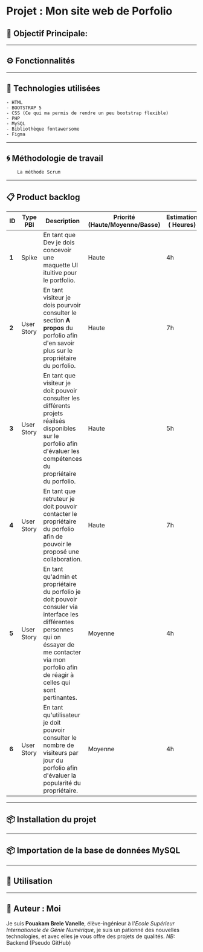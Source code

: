# Projet : Mon site web de Porfolio

## 🎯 Objectif Principale:

---

## ⚙️ Fonctionnalités

---

## 🧠 Technologies utilisées

    - HTML
    - BOOTSTRAP 5
    - CSS (Ce qui ma permis de rendre un peu bootstrap flexible)
    - PHP
    - MySQL
    - Bibliothèque fontawersome
    - Figma

---

## 🌀 Méthodologie  de travail
        La méthode Scrum

---

## 📋 Product backlog

| ID  | Type PBI | Description | Priorité (Haute/Moyenne/Basse) | Estimation ( Heures) |
|-----|---------------------------|-------------|--------------------------------|------------------------------------|
| **1**   | Spike | En tant que Dev je dois  concevoir une maquette UI ituitive pour le portfolio.  | Haute| 4h|
| **2**   |User Story| En tant visiteur je dois pourvoir consulter le section **A propos** du porfolio afin d'en savoir plus sur le propriétaire du porfolio.| Haute| 7h|
| **3**   | User Story| En tant que visiteur je doit pouvoir consulter les différents projets réailsés disponibles sur le porfolio afin d'évaluer les compétences du propriétaire du porfolio.| Haute| 5h|
| **4**   | User Story| En tant que retruteur je doit pouvoir contacter le propriétaire du porfolio afin de pouvoir le proposé une collaboration.| Haute| 7h|
| **5**  | User Story| En tant qu'admin et propriétaire du porfolio je doit pouvoir consuler via interface les différentes personnes qui on éssayer de me contacter via mon porfolio afin de réagir à celles qui sont pertinantes.| Moyenne| 4h|
| **6**   | User Story| En tant qu'utilisateur je doit pouvoir consulter le nombre de visiteurs par jour du porfolio afin d'évaluer la popularité du propriétaire.| Moyenne| 4h|

---

## 📦 Installation du projet

---

## 📦 Importation de la base de données MySQL

---

## 🚀 Utilisation

---

## 👤 Auteur : Moi

Je suis **Pouakam Brele Vanelle**, élève-ingénieur à l'*Ecole Supérieur Internationale de Génie Numérique*, je suis un pationné des nouvelles technologies, et avec elles je vous offre des projets de qualités.
        *NB:* Backend (Pseudo GitHub)